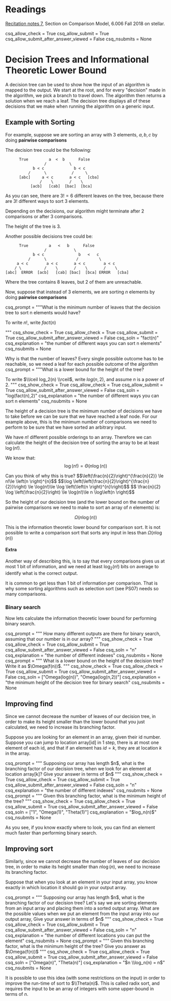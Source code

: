 # Readings 
[Recitation notes 7](https://learning-modules.mit.edu/service/materials/groups/278835/files/99f4474f-81bf-4faa-a94b-f9a429e162bb/link?errorRedirect=%2Fmaterials%2Findex.html&download=true), Section on Comparison Model, 6.006 Fall 2018 on stellar.

<python>
csq_allow_check = True
csq_allow_submit = True
csq_allow_submit_after_answer_viewed = False
csq_nsubmits = None
</python>

# Decision Trees and Informational Theoretic Lower Bound

A decision tree can be used to show how the input of an algorithm is mapped to the output. We start at the root, and for every "decision" made in the algorithm, we pick a branch to travel down. The algorithm then returns a solution when we reach a leaf. The decision tree displays all of these decisions that we make when running the algorithm on a generic input.

## Example with Sorting
For example, suppose we are sorting an array with 3 elements, $a,b,c$ by doing **pairwise comparisons**

The decision tree could be the following:
```
      True         a  <  b      False
                 /          \    
            b < c             b < c
          /      \           /     \
      [abc]     a < c       a < c   [cba]
               /    \       /    \
           [acb]   [cab]  [bac]  [bca]
```

As you can see, there are $3! = 6$ different leaves on the tree, because there are $3!$ different ways to sort 3 elements.

Depending on the decisions, our algorithm might terminate after 2 comparisons or after 3 comparisons. 

The height of the tree is 3.

Another possible decisions tree could be:

```
      True         a   <   b      False
                 /            \    
            b < c               b   <   c
          /      \             /         \
     a < c        a < c       a < c        a < c 
    / \          /    \       /    \       /    \
[abc]  ERROR  [acb]   [cab] [bac]  [bca] ERROR   [cba]
```

Where the tree contains 8 leaves, but 2 of them are unreachable.

Now, suppose that instead of 3 elements, we are sorting $n$ elements by doing **pairwise comparisons**


<question expression>
csq_prompt = """What is the minimum number of leaves that the decision tree to sort n elements would have?

To write $n!$, write $fact(n)$

"""
csq_show_check = True
csq_allow_check = True
csq_allow_submit = True
csq_allow_submit_after_answer_viewed = False
csq_soln = "fact(n)"
csq_explanation = "the number of different ways you can sort n elements"
csq_nsubmits = None
</question>

<checkyourself>
Why is that the number of leaves?
<showhide>
Every single possible outcome has to be reachable, so we need a leaf for each possible outcome of the algorithm
</showhide>
</checkyourself>

<question expression>
csq_prompt = """What is a lower bound for the height of the tree? 

To write $\\lceil log_2(n) \\rceil$,  write $log(n,2)$, and assume $n$ is a power of 2.
"""
csq_show_check = True
csq_allow_check = True
csq_allow_submit = True
csq_allow_submit_after_answer_viewed = False
csq_soln = "log(fact(n),2)"
csq_explanation = "the number of different ways you can sort n elements"
csq_nsubmits = None
</question>


The height of a decision tree is the minimum number of decisions we have to take before we can be sure that we have reached a leaf node. For our example above, this is the minimum number of comparisons we need to perform to be sure that we have sorted an arbitrary input.


We have $n!$ different possible orderings to an array. Therefore we can calculate the height of the decision tree of sorting the array to be at least $\log(n!)$.

We know that:
$$ \log(n!) = \Theta(n\log(n))$$

<checkyourself>
Can you think of why this is true?
<showhide>
$$\left(\frac{n}{2}\right)^{\frac{n}{2}} \le n!\le \left(n \right)^{n}$$
$$\log \left(\left(\frac{n}{2}\right)^{\frac{n}{2}}\right) \le \log(n!)\le \log  \left(\left(n \right)^{n}\right)$$
$$ \frac{n}{2} \log \left(\frac{n}{2}\right) \le \log(n!)\le n \log\left(n \right)$$
</showhide>
</checkyourself>

So the height of our decision tree (and the lower bound on the number of pairwise comparisons we need to make to sort an array of $n$ elements) is:

$$ \Omega(n \log(n))$$

This is the information theoretic lower bound for comparison sort. It is not possible to write a comparison sort that sorts any input in less than $\Omega(n \log(n))$

#### Extra
Another way of describing this, is to say that every comparisons gives us at most 1 bit of information, and we need at least $\log_2(n!)$ bits on average to identify what is the correct output. 

It is common to get less than 1 bit of information per comparison. That is why some sorting algorithms such as selection sort (see PS07) needs so many comparisons. 


### Binary search
Now lets calculate the information theoretic lower bound for performing binary search.

<question expression>
csq_prompt = """
How many different outputs are there for binary search, assuming that our number is in our array?
"""
csq_show_check = True
csq_allow_check = True
csq_allow_submit = True
csq_allow_submit_after_answer_viewed = False
csq_soln = "n"
csq_explanation = "the number of different indexes"
csq_nsubmits = None
</question>


<question expression>
csq_prompt = """
What is a lower bound on the height of the decision tree? Write it as $\Omega(f(n))$.
"""
csq_show_check = True
csq_allow_check = True
csq_allow_submit = True
csq_allow_submit_after_answer_viewed = False
csq_soln = ["Omega(log(n))", "Omega(log(n,2))"]
csq_explanation = "the minimum height of the decision tree for binary search"
csq_nsubmits = None
</question>


## Improving find
Since we cannot decrease the number of leaves of our decision tree, in order to make its height smaller  than the lower bound that you just calculated, we need to increase its branching factor.

Suppose you are looking for an element in an array, given their id number. Suppose you can jump to location array[id] in 1 step, there is at most one element of each id, and that if an element has $id = k$, they are at location $k$ in the array.


<question expression>
csq_prompt = """
Supposing our array has length $n$, what is the branching factor of our decision tree, when we look for an element at location array[k]? Give your answer in terms of $n$
"""
csq_show_check = True
csq_allow_check = True
csq_allow_submit = True
csq_allow_submit_after_answer_viewed = False
csq_soln = "n"
csq_explanation = "the number of different indexes"
csq_nsubmits = None
</question>


<question expression>
csq_prompt = """
Given this branching factor, what is the minimum height of the tree?
"""
csq_show_check = True
csq_allow_check = True
csq_allow_submit = True
csq_allow_submit_after_answer_viewed = False
csq_soln = ["1", "Omega(1)", "Theta(1)"]
csq_explanation = "$log_n(n)$"
csq_nsubmits = None
</question>

As you see, if you know exactly where to look, you can find an element much faster than performing binary search.


## Improving sort
Similarly, since we cannot decrease the number of leaves of our decision tree, in order to make its height smaller than $n \log(n)$, we need to increase its branching factor.

Suppose that when you look at an element in your input array, you know exactly in which location it should go in your output array.

<question expression>
csq_prompt = """
Supposing our array has length $n$, what is the branching factor of our decision tree? Let's say we are sorting elements from an input array and placing them into a sorted output array. What are the possible values when we put an element from the input array into our output array, Give your answer in terms of $n$
"""
csq_show_check = True
csq_allow_check = True
csq_allow_submit = True
csq_allow_submit_after_answer_viewed = False
csq_soln = "n"
csq_explanation = "the number of different locations you can put the element"
csq_nsubmits = None
</question>


<question expression>
csq_prompt = """
Given this branching factor, what is the minimum height of the tree? Give you answer as $\Omega(f(n))$
"""
csq_show_check = True
csq_allow_check = True
csq_allow_submit = True
csq_allow_submit_after_answer_viewed = False
csq_soln = ["Omega(n)", "Theta(n)"]
csq_explanation = "$n \\log_n(n) = n$"
csq_nsubmits = None
</question>

It is possible to use this idea (with some restrictions on the input) in order to improve the run-time of sort to $\\Theta(n)$. This is called radix sort, and requires the input to be an array of integers with some upper-bound in terms of $n$.
